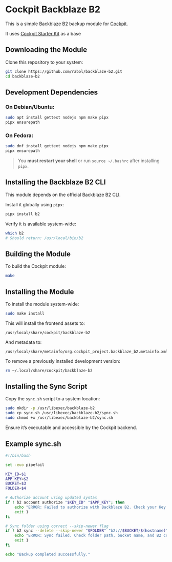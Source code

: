 # Cockpit Backblaze B2

This is a simple Backblaze B2 backup module for [Cockpit](https://cockpit-project.org).

It uses [Cockpit Starter Kit](https://github.com/cockpit-project/starter-kit) as a base

## Downloading the Module

Clone this repository to your system:

```sh
git clone https://github.com/rabol/backblaze-b2.git
cd backblaze-b2
```

## Development Dependencies

### On Debian/Ubuntu:

```sh
sudo apt install gettext nodejs npm make pipx
pipx ensurepath
```

### On Fedora:

```sh
sudo dnf install gettext nodejs npm make pipx
pipx ensurepath
```

> You **must restart your shell** or run `source ~/.bashrc` after installing `pipx`.

## Installing the Backblaze B2 CLI

This module depends on the official Backblaze B2 CLI.

Install it globally using `pipx`:

```sh
pipx install b2
```

Verify it is available system-wide:

```sh
which b2
# Should return: /usr/local/bin/b2
```

## Building the Module

To build the Cockpit module:

```sh
make
```

## Installing the Module

To install the module system-wide:

```sh
sudo make install
```

This will install the frontend assets to:

```
/usr/local/share/cockpit/backblaze-b2
```

And metadata to:

```
/usr/local/share/metainfo/org.cockpit_project.backblaze_b2.metainfo.xml
```

To remove a previously installed development version:

```sh
rm ~/.local/share/cockpit/backblaze-b2
```

## Installing the Sync Script

Copy the `sync.sh` script to a system location:

```sh
sudo mkdir -p /usr/libexec/backblaze-b2
sudo cp sync.sh /usr/libexec/backblaze-b2/sync.sh
sudo chmod +x /usr/libexec/backblaze-b2/sync.sh
```

Ensure it’s executable and accessible by the Cockpit backend.

## Example sync.sh

```bash
#!/bin/bash

set -euo pipefail

KEY_ID=$1
APP_KEY=$2
BUCKET=$3
FOLDER=$4

# Authorize account using updated syntax
if ! b2 account authorize "$KEY_ID" "$APP_KEY"; then
    echo "ERROR: Failed to authorize with Backblaze B2. Check your Key ID and App Key."
    exit 1
fi

# Sync folder using correct --skip-newer flag
if ! b2 sync --delete --skip-newer "$FOLDER" "b2://$BUCKET/$(hostname)"; then
    echo "ERROR: Sync failed. Check folder path, bucket name, and B2 credentials."
    exit 1
fi

echo "Backup completed successfully."

```